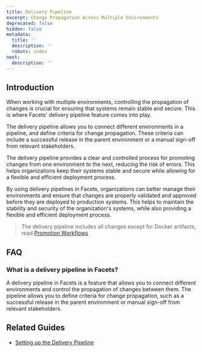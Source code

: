```yaml
---
title: Delivery Pipeline
excerpt: Change Propagation Across Multiple Environments
deprecated: false
hidden: false
metadata:
  title: ''
  description: ''
  robots: index
next:
  description: ''
---
```

## Introduction

When working with multiple environments, controlling the propagation of changes is crucial for ensuring that systems remain stable and secure. This is where Facets' delivery pipeline feature comes into play.

The delivery pipeline allows you to connect different environments in a pipeline, and define criteria for change propagation. These criteria can include a successful release in the parent environment or a manual sign-off from relevant stakeholders.

The delivery pipeline provides a clear and controlled process for promoting changes from one environment to the next, reducing the risk of errors. This helps organizations keep their systems stable and secure while allowing for a flexible and efficient deployment process.

By using delivery pipelines in Facets, organizations can better manage their environments and ensure that changes are properly validated and approved before they are deployed to production systems. This helps to maintain the stability and security of the organization's systems, while also providing a flexible and efficient deployment process.

>  The delivery pipeline includes all changes except for Docker artifacts, read [Promotion Workflows](./artifacts#promotion-workflows)

## FAQ

### What is a delivery pipeline in Facets?

A delivery pipeline in Facets is a feature that allows you to connect different environments and control the propagation of changes between them. The pipeline allows you to define criteria for change propagation, such as a successful release in the parent environment or manual sign-off from relevant stakeholders.

## Related Guides

- [Setting up the Delivery Pipeline](doc:setting-up-the-delivery-pipeline)